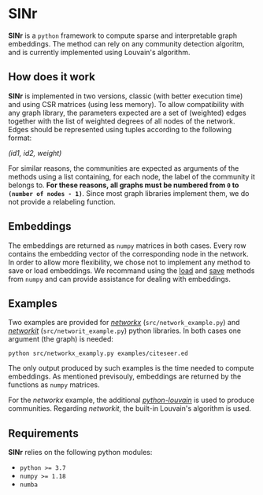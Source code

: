 # SINr

**SINr** is a `python` framework to compute sparse and interpretable graph embeddings. The method can rely on any community detection algoritm, and is currently implemented using Louvain's algorithm. 

## How does it work

**SINr** is implemented in two versions, classic (with better execution time) and using CSR matrices (using less memory). To allow compatibility with any graph library, the parameters expected are a set of (weighted) edges together with the list of weighted degrees of all nodes of the network. 
Edges should be represented using tuples according to the following format: 

*(id1, id2, weight)*

For similar reasons, the communities are expected as arguments of the methods using a list containing, for each node, the label of the community it belongs to. 
**For these reasons, all graphs must be numbered from `0` to `(number of nodes - 1)`**. Since most graph libraries implement them, we do not provide a relabeling function.

## Embeddings

The embeddings are returned as `numpy` matrices in both cases. Every row contains the embedding vector of the corresponding node in the network. 
In order to allow more flexibility, we chose not to implement any method to save or load embeddings. We recommand using the [load](https://numpy.org/doc/stable/reference/generated/numpy.load.html#numpy.load) and [save](https://numpy.org/doc/stable/reference/generated/numpy.save.html) methods from `numpy` and can provide assistance for dealing with embeddings.  

## Examples

Two examples are provided for [*networkx*](https://networkx.github.io/) (`src/network_example.py`) and [*networkit*](https://networkit.github.io/) (`src/networit_example.py`) python libraries. In both cases one argument (the graph) is needed:

`python src/networkx_examply.py examples/citeseer.ed`

The only output produced by such examples is the time needed to compute embeddings. As mentioned previsouly, embeddings are returned by the functions as `numpy` matrices. 

For the *networkx* example, the additional [*python-louvain*](https://github.com/taynaud/python-louvain) is used to produce communities. Regarding *networkit*, the built-in Louvain's algorithm is used. 

## Requirements

**SINr** relies on the following python modules:

* `python >= 3.7`
* `numpy >= 1.18`
* `numba`
